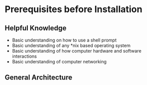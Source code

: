 # Prerequisites before Installation

## Helpful Knowledge
- Basic understanding on how to use a shell prompt
- Basic understanding of any *nix based operating system
- Basic understanding of how computer hardware and software interactions
- Basic understanding of computer networking

## General Architecture
